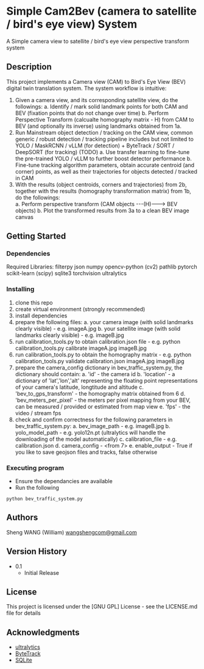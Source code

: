 # Simple Cam2Bev (camera to satellite / bird's eye view) System 

A Simple camera view to satellite / bird's eye view perspective transform system

## Description

This project implements a Camera view (CAM) to Bird's Eye View (BEV) digital twin translation system. The system workflow is intuitive:
  1. Given a camera view, and its corresponding satellite view, do the followings:
    a. Identify / mark solid landmark points for both CAM and BEV (fixation points that do not change over time)
    b. Perform Perspective Transform (calcualte homography matrix - H) from CAM to BEV (and optionally its inverse) using landmarks obtained from 1a.
  2. Run Mainstream object detection / tracking on the CAM view, common generic / robust detection / tracking pipeline includes but not limited to YOLO / MaskRCNN / vLLM (for detection) + ByteTrack / SORT / DeepSORT (for tracking)
    (TODO)
    a. Use transfer learning to fine-tune the pre-trained YOLO / vLLM to further boost detector performance
    b. Fine-tune tracking algorithm parameters, obtain accurate centroid (and corner) points, as well as their trajectories for objects detected / tracked in CAM 
  3. With the results (object centroids, corners and trajectories) from 2b, together with the results (homography transformation matrix) from 1b, do the followings:  
    a. Perform perspective transform (CAM objects ---(H)---> BEV objects)
    b. Plot the transformed results from 3a to a clean BEV image canvas 

## Getting Started

### Dependencies

Required Libraries: 
filterpy
json
numpy
opencv-python (cv2)
pathlib
pytorch
scikit-learn (scipy)
sqlite3
torchvision
ultralytics

### Installing

1. clone this repo
2. create virtual environment (strongly recommended)
3. install dependencies
4. prepare the following files:
   a. your camera image (with solid landmarks clearly visible) - e.g. imageA.jpg
   b. your satellite image (with solid landmarks clearly visible) - e.g. imageB.jpg
5. run calibration_tools.py to obtain calibration.json file - e.g. python calibration_tools.py calibrate imageA.jpg imageB.jpg
6. run calibration_tools.py to obtain the homography matrix - e.g. python calibration_tools.py validate calibration.json imageA.jpg imageB.jpg
7. prepare the camera_config dictionary in bev_traffic_system.py, the dictionary should contain:
   a. 'id' - the camera id
   b. 'location' - a dictionary of 'lat','lon','alt' representing the floating point representations of your camera's latitude, longtitude and altitude
   c. 'bev_to_gps_transform' - the homography matrix obtained from 6
   d. 'bev_meters_per_pixel' - the meters per pixel mapping from your BEV, can be measured / provided or estimated from map view
   e. 'fps' - the video / stream fps 
8. check and confirm correctness for the following parameters in bev_traffic_system.py:
   a. bev_image_path - e.g. imageB.jpg
   b. yolo_model_path - e.g. yolo12n.pt (ultralytics will handle the downloading of the model automatically)
   c. calibration_file - e.g. calibration.json
   d. camera_config - <from 7>
   e. enable_output - True if you like to save geojson files and tracks, false otherwise 

### Executing program

* Ensure the dependancies are available
* Run the following 
```
python bev_traffic_system.py
```

## Authors

Sheng WANG (William)
wangshengcom@gmail.com

## Version History

* 0.1
    * Initial Release

## License

This project is licensed under the [GNU GPL] License - see the LICENSE.md file for details

## Acknowledgments

* [ultralytics](https://github.com/ultralytics)
* [ByteTrack](https://github.com/FoundationVision/ByteTrack)
* [SQLite](https://sqlite.org/download.html)
